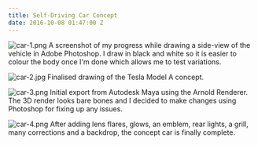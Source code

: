 ```yaml
---
title: Self-Driving Car Concept
date: 2016-10-08 01:47:00 Z
---
```


![car-1.png](/uploads/car-1.png)
A screenshot of my progress while drawing a side-view of the vehicle in Adobe Photoshop. I draw in black and white so it is easier to colour the body once I'm done which allows me to test variations.

![car-2.jpg](/uploads/car-2.jpg)
Finalised drawing of the Tesla Model A concept. 

![car-3.png](/uploads/car-3.png)
Initial export from Autodesk Maya using the Arnold Renderer. The 3D render looks bare bones and I decided to make changes using Photoshop for fixing up any issues.

![car-4.png](/uploads/car-4.png)
After adding lens flares, glows, an emblem, rear lights, a grill, many corrections and a backdrop, the concept car is finally complete. 